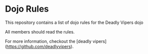 Dojo Rules
==========

This repository contains a list of dojo rules for the Deadly Vipers dojo

All members should read the rules.

For more information, checkout the [deadly vipers] (https://github.com/deadlyvipers).
